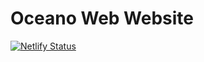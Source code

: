 # Oceano Web Website

[![Netlify Status](https://api.netlify.com/api/v1/badges/605c40cb-da96-4875-b8f2-8dd12a114ba5/deploy-status)](https://app.netlify.com/sites/oceanoweb/deploys)
